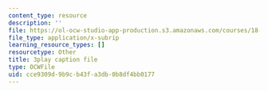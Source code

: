 ```yaml
---
content_type: resource
description: ''
file: https://ol-ocw-studio-app-production.s3.amazonaws.com/courses/18-065-matrix-methods-in-data-analysis-signal-processing-and-machine-learning-spring-2018/cce9309d9b9cb43fa3db0b8df4bb0177_MuEW9pG9oxE.srt
file_type: application/x-subrip
learning_resource_types: []
resourcetype: Other
title: 3play caption file
type: OCWFile
uid: cce9309d-9b9c-b43f-a3db-0b8df4bb0177
---
```

